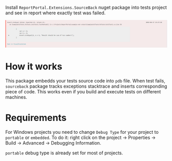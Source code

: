 Install `ReportPortal.Extensions.SourceBack` nuget package into tests project and see in report where exactly test was failed.

![Example](docs/Screenshot.png)

# How it works
This package embedds your tests source code into `pdb` file. When test fails, `sourceback` package tracks exceptions stacktrace and inserts corresponding piece of code. This works even if you build and execute tests on different machines.

# Requirements
For Windows projects you need to change `Debug Type` for your project to `portable` or `embedded`. To do it: right click on the project -> Properties -> Build -> Advanced -> Debugging Information.

`portable` debug type is already set for most of projects.
